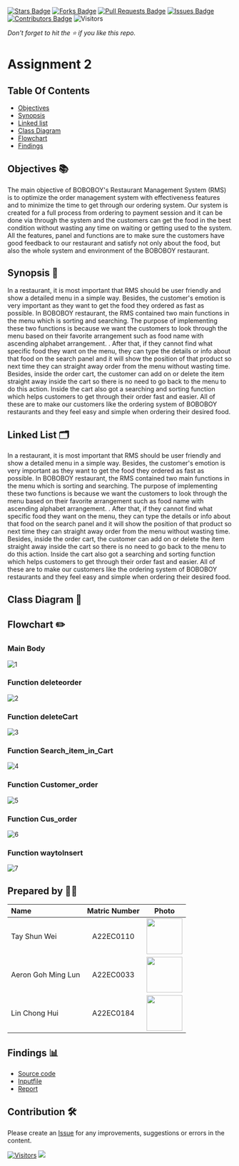 [![Stars Badge](https://img.shields.io/github/stars/jjn7702/SECJ2013-DSA)](https://github.com/jjn7702/SECJ2013-DSA/Submission/Sample/stargazers)
[![Forks Badge](https://img.shields.io/github/forks/jjn7702/SECJ2013-DSA)](https://github.com/jjn7702/SECJ2013-DSA/Submission/Sample/network/members)
[![Pull Requests Badge](https://img.shields.io/github/issues-pr/jjn7702/SECJ2013-DSA)](https://github.com/jjn7702/SECJ2013-DSA/Submission/Sample/pulls)
[![Issues Badge](https://img.shields.io/github/issues/jjn7702/SECJ2013-DSA)](https://github.com/jjn7702/SECJ2013-DSA/Submission/Sample/issues)
[![Contributors Badge](https://img.shields.io/github/contributors/jjn7702/SECJ2013-DSA?color=2b9348)](https://github.com/jjn7702/SECJ2013-DSA/Submission/Sample/graphs/contributors)
![Visitors](https://api.visitorbadge.io/api/visitors?path=https%3A%2F%2Fgithub.com%2Fjjn7702%2FSECJ2013-DSA%2FSubmission%2FSample&labelColor=%23d9e3f0&countColor=%23697689&style=flat)

_Don't forget to hit the :star: if you like this repo._

# Assignment 2

## Table Of Contents
- [Objectives](#objectives-)
- [Synopsis](#synopsis-)
- [Linked list](#Linked-list-)
- [Class Diagram](#class-diagram-)
- [Flowchart](#flowchart-)
- [Findings](#Findings-)

## Objectives 📚

The main objective of  BOBOBOY's Restaurant Management System (RMS) is to optimize the order management system with effectiveness features and to minimize the time to get through our ordering system. Our system is created for a full process from ordering to payment session and it can be done via through the system and the customers can get the food in the best condition without wasting any time on waiting or getting used to the system. 
All the features, panel and functions are to make sure the customers have good feedback to our restaurant and satisfy not only about the food, but also the whole system and environment of the BOBOBOY restaurant.


## Synopsis 📌
In a restaurant, it is most important that RMS should be user friendly and show a detailed menu in a simple way. Besides, the customer's emotion is very important as they want to get the food they ordered as fast as possible. In BOBOBOY restaurant, the RMS contained two main functions in the menu which is sorting and searching. The purpose of implementing these two functions is because we want the customers to look through the menu based on their favorite arrangement such as food name with ascending alphabet arrangement. . After that, if they cannot find what specific food they want on the menu, they can type the details or info about that food on the search panel and it will show the position of that product so next time they can straight away order from the menu without wasting time. Besides, inside the order cart, the customer can add on or delete the item straight away inside the cart so there is no need to go back to the menu to do this action. Inside the cart also got a searching and sorting function which helps customers to get through their order fast and easier. All of these are to make our customers like the ordering system of BOBOBOY restaurants and they feel easy and simple when ordering their desired food.

## Linked List 🗂️
In a restaurant, it is most important that RMS should be user friendly and show a detailed menu in a simple way. Besides, the customer's emotion is very important as they want to get the food they ordered as fast as possible. In BOBOBOY restaurant, the RMS contained two main functions in the menu which is sorting and searching. The purpose of implementing these two functions is because we want the customers to look through the menu based on their favorite arrangement such as food name with ascending alphabet arrangement. . After that, if they cannot find what specific food they want on the menu, they can type the details or info about that food on the search panel and it will show the position of that product so next time they can straight away order from the menu without wasting time. Besides, inside the order cart, the customer can add on or delete the item straight away inside the cart so there is no need to go back to the menu to do this action. Inside the cart also got a searching and sorting function which helps customers to get through their order fast and easier. All of these are to make our customers like the ordering system of BOBOBOY restaurants and they feel easy and simple when ordering their desired food.

## Class Diagram 📑

## Flowchart ✏️

### Main Body
![1](https://github.com/jjn7702/SECJ2013-DSA/blob/main/Submission/sec04/Boboboy/Assignment%202/images/mainbodyA2.drawio%20(1).png)

### Function deleteorder
![2](https://github.com/jjn7702/SECJ2013-DSA/blob/main/Submission/sec04/Boboboy/Assignment%202/images/deleteorder.drawio.png)

### Function deleteCart
![3](https://github.com/jjn7702/SECJ2013-DSA/blob/main/Submission/sec04/Boboboy/Assignment%202/images/deleteCart.drawio.png)

### Function Search_item_in_Cart
![4](https://github.com/jjn7702/SECJ2013-DSA/blob/main/Submission/sec04/Boboboy/Assignment%202/images/Search_item_in_Cart.drawio.png)

### Function Customer_order
![5](https://github.com/jjn7702/SECJ2013-DSA/blob/main/Submission/sec04/Boboboy/Assignment%202/images/Customer_order.drawio.png)

### Function Cus_order
![6](https://github.com/jjn7702/SECJ2013-DSA/blob/main/Submission/sec04/Boboboy/Assignment%202/images/Cus_order.drawio.png)

### Function waytoInsert
![7](https://github.com/jjn7702/SECJ2013-DSA/blob/main/Submission/sec04/Boboboy/Assignment%202/images/waytoInsert.drawio.png)

## Prepared by 🧑‍💻

| Name             | Matric Number | Photo                                                         |
| :---------------- | :-------------: | :------------------------------------------------------------: |
|  Tay Shun Wei  |    A22EC0110     | <a href="https://github.com/jjn7702/SECJ2013-DSA/blob/main/Submission/sec04/Boboboy/Assignment%202/images/photo_2023-06-18_21-46-08.jpg" title="Icon by Trazobanana"><img src="./images/photo_2023-06-18_21-46-08.jpg" width=80px, height=80px>     |
|  Aeron Goh Ming Lun    |    A22EC0033    | <a href="https://github.com/jjn7702/SECJ2013-DSA/blob/main/Submission/sec04/Boboboy/Assignment%202/images/rsz_1rsz_1img_0290.jpg" title="Icon by Trazobanana"><img src="./images/rsz_1rsz_1img_0290.jpg" width=80px, height=80px>         |
|    Lin Chong Hui   |    A22EC0184    | <a href="https://github.com/jjn7702/SECJ2013-DSA/blob/main/Submission/sec04/Boboboy/Assignment%202/images/photo_2023-12-20_13-55-45.jpg" title="Icon by Trazobanana"><img src="./images/photo_2023-12-20_13-55-45.jpg" width=80px, height=80px>         |

## Findings 📊

- [Source code](https://github.com/jjn7702/SECJ2013-DSA/blob/main/Submission/sec04/Boboboy/Assignment%202/Source%20code/Assignment%202.cpp)
- [Inputfile](https://github.com/jjn7702/SECJ2013-DSA/blob/main/Submission/sec04/Boboboy/Assignment%202/input%20file/input.txt.txt)
- [Report](https://github.com/jjn7702/SECJ2013-DSA/blob/main/Submission/sec04/Boboboy/Assignment%202/Report/DSA_A2.pdf)

## Contribution 🛠️
Please create an [Issue](https://github.com/jjn7702/SECJ2013-DSA/Submission/Sample/issues) for any improvements, suggestions or errors in the content.

[![Visitors](https://api.visitorbadge.io/api/visitors?path=https%3A%2F%2Fgithub.com%2Fjjn7702&labelColor=%23697689&countColor=%23555555&style=plastic)](https://visitorbadge.io/status?path=https%3A%2F%2Fgithub.com%2Fjjn7702)
![](https://hit.yhype.me/github/profile?user_id=81284918)


